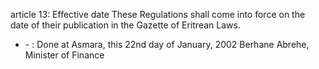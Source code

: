 article 13: Effective date 
These Regulations shall come into force on the date of their publication in the Gazette of Eritrean Laws.
<ul>
			<li> - : Done at Asmara, this 22nd day of January, 2002
Berhane Abrehe, Minister of Finance<ul>
			</ul></li></ul>